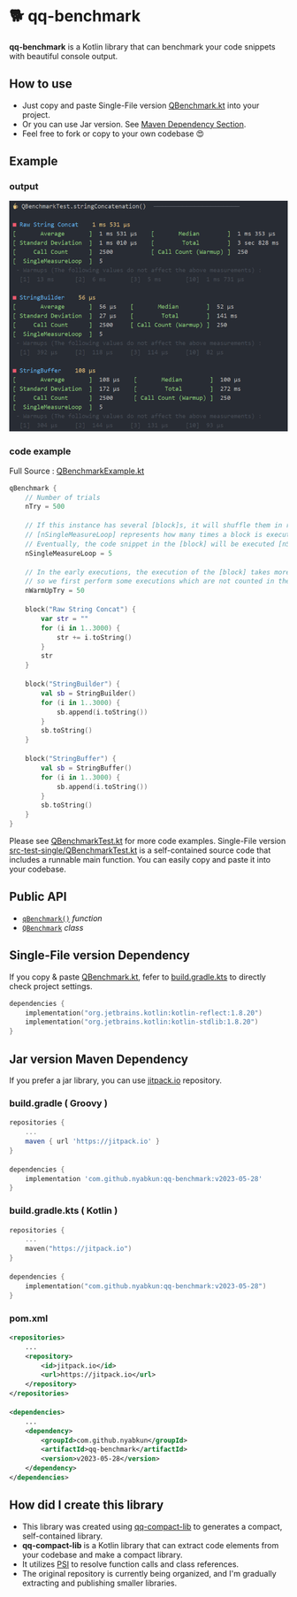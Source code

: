 <!--- version = v2023-06-01 --->

# 🐕 qq-benchmark

**qq-benchmark** is a Kotlin library that can benchmark your code snippets with beautiful console output.

## How to use
- Just copy and paste Single-File version [QBenchmark.kt](src-single/QBenchmark.kt) into your project.
- Or you can use Jar version. See [Maven Dependency Section](#jar-version-maven-dependency).
- Feel free to fork or copy to your own codebase 😍

## Example

### output
<p align="center">
    
</p>
<p align="center">
    <img src="img/result.png" width="886" alt="result.png">
</p>

### code example

Full Source : [QBenchmarkExample.kt](src-example/QBenchmarkExample.kt)

```kotlin
qBenchmark {
    // Number of trials
    nTry = 500

    // If this instance has several [block]s, it will shuffle them in randomized order and measure the time.
    // [nSingleMeasureLoop] represents how many times a block is executed in one measurement.
    // Eventually, the code snippet in the [block] will be executed [nSingleMeasureLoop] * [nTry] times.
    nSingleMeasureLoop = 5

    // In the early executions, the execution of the [block] takes more time,
    // so we first perform some executions which are not counted in the measurements.
    nWarmUpTry = 50

    block("Raw String Concat") {
        var str = ""
        for (i in 1..3000) {
            str += i.toString()
        }
        str
    }

    block("StringBuilder") {
        val sb = StringBuilder()
        for (i in 1..3000) {
            sb.append(i.toString())
        }
        sb.toString()
    }

    block("StringBuffer") {
        val sb = StringBuffer()
        for (i in 1..3000) {
            sb.append(i.toString())
        }
        sb.toString()
    }
}
```

Please see [QBenchmarkTest.kt](src-test-split/nyab/util/QBenchmarkTest.kt) for more code examples.
Single-File version [src-test-single/QBenchmarkTest.kt](src-test-single/QBenchmarkTest.kt) is a self-contained source code that includes a runnable main function.
You can easily copy and paste it into your codebase.        

## Public API

- [`qBenchmark()`](src-split/nyab/util/QBenchmark.kt#L25-L32) *function*
- [`QBenchmark`](src-split/nyab/util/QBenchmark.kt#L34-L83) *class*

## Single-File version Dependency

If you copy & paste [QBenchmark.kt](src-single/QBenchmark.kt),
fefer to [build.gradle.kts](build.gradle.kts) to directly check project settings.



```kotlin
dependencies {
    implementation("org.jetbrains.kotlin:kotlin-reflect:1.8.20")
    implementation("org.jetbrains.kotlin:kotlin-stdlib:1.8.20")
}
```

## Jar version Maven Dependency

If you prefer a jar library,
you can use [jitpack.io](https://jitpack.io/#nyabkun/qq-benchmark) repository.

### build.gradle ( Groovy )
```groovy
repositories {
    ...
    maven { url 'https://jitpack.io' }
}

dependencies {
    implementation 'com.github.nyabkun:qq-benchmark:v2023-05-28'
}
```

### build.gradle.kts ( Kotlin )
```kotlin
repositories {
    ...
    maven("https://jitpack.io")
}

dependencies {
    implementation("com.github.nyabkun:qq-benchmark:v2023-05-28")
}
```

### pom.xml
```xml
<repositories>
    ...
    <repository>
        <id>jitpack.io</id>
        <url>https://jitpack.io</url>
    </repository>
</repositories>

<dependencies>
    ...
    <dependency>
        <groupId>com.github.nyabkun</groupId>
        <artifactId>qq-benchmark</artifactId>
        <version>v2023-05-28</version>
    </dependency>
</dependencies>
```

## How did I create this library

- This library was created using [qq-compact-lib](https://github.com/nyabkun/qq-compact-lib) to generates a compact, self-contained library.
- **qq-compact-lib** is a Kotlin library that can extract code elements from your codebase and make a compact library.
- It utilizes [PSI](https://plugins.jetbrains.com/docs/intellij/psi.html) to resolve function calls and class references.
- The original repository is currently being organized, and I'm gradually extracting and publishing smaller libraries.

